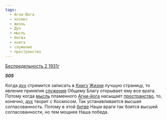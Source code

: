 ```yaml
---
tags:
  - Агни-Йога
  - космос
  - жизнь
  - Дух
  - мысль
  - битва
  - книга
  - служение
  - пространство
---
```

[Беспредельность 2 1931г](https://127.0.0.1:4002/agni/1931)

___505___

Когда [дух](../../../tags/#Дух) стремится записать в [Книгу](../../../tags/#книга) [Жизни](../../../tags/#жизнь) лучшую страницу, то явление принятия [служения](../../../tags/#служение) Общему Благу открывает ему все врата. Потому когда [мысль](../../../tags/#мысль) пламенного [Агни-йога](../../../tags/#Агни-Йога) насыщает [пространство](../../../tags/#пространство), то, конечно, [дух](../../../tags/#Дух) творит с Космосом. Так устанавливается высшая согласованность. Потому в этой [битве](../../../tags/#битва) Наши враги так боятся высшей согласованности, но тем мощнее Наша победа.   

